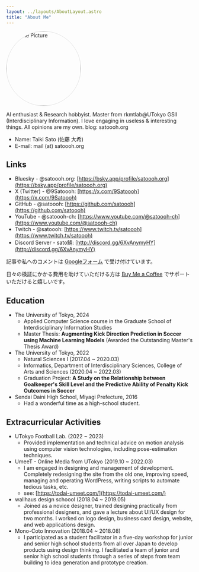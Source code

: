```yaml
---
layout: ../layouts/AboutLayout.astro
title: "About Me"
---
```


<img src="/assets/avatar.png" alt="Profile Picture" width="200" height="200" style="border: solid 1px #ddd; border-radius: 50%;">

AI enthusiast & Research hobbyist. Master from rkmtlab@UTokyo GSII (Interdisciplinary Information). I love engaging in useless & interesting things. All opinions are my own.
blog: satoooh.org

- Name: Taiki Sato (佐藤 大希)
- E-mail: mail (at) satoooh.org

## Links

- Bluesky - @satoooh.org: [https://bsky.app/profile/satoooh.org](https://bsky.app/profile/satoooh.org)
- X (Twitter) - @9Satoooh: [https://x.com/9Satoooh](https://x.com/9Satoooh)
- GitHub - @satoooh: [https://github.com/satoooh](https://github.com/satoooh)
- YouTube - @satoooh-ch: [https://www.youtube.com/@satoooh-ch](https://www.youtube.com/@satoooh-ch)
- Twitch - @satoooh: [https://www.twitch.tv/satoooh](https://www.twitch.tv/satoooh)
- Discord Server - sato鯖: [http://discord.gg/6XvAnymyHY](http://discord.gg/6XvAnymyHY)

記事や私へのコメントは [Googleフォーム](https://forms.gle/jYnQNuAsi7s94L1C6) で受け付けています。

日々の検証にかかる費用を助けていただける方は [Buy Me a Coffee](https://buymeacoffee.com/satoooh) でサポートいただけると嬉しいです。

## Education

- The University of Tokyo, 2024
  - Applied Computer Science course in the Graduate School of Interdisciplinary Information Studies
  - Master Thesis: **Augmenting Kick Direction Prediction in Soccer using Machine Learning Models** (Awarded the Outstanding Master's Thesis Award)
- The University of Tokyo, 2022
  - Natural Sciences I (2017.04 ~ 2020.03)
  - Informatics, Department of Interdisciplinary Sciences, College of Arts and Sciences (2020.04 ~ 2022.03)
  - Graduation Project: **A Study on the Relationship between Goalkeeper's Skill Level and the Predictive Ability of Penalty Kick Outcomes in Soccer**
- Sendai Daini High School, Miyagi Prefecture, 2016
  - Had a wonderful time as a high-school student.

## Extracurricular Activities

- UTokyo Football Lab. (2022 ~ 2023)
  - Provided implementation and technical advice on motion analysis using computer vision technologies, including pose-estimation techniques.
- UmeeT - Online Media from UTokyo (2019.10 ~ 2022.03)
  - I am engaged in designing and management of development. Completely redesigning the site from the old one, improving speed, managing and operating WordPress, writing scripts to automate tedious tasks, etc.
  - see: [https://todai-umeet.com/](https://todai-umeet.com/)
- wallhaus design schoool (2018.04 ~ 2019.05)
  - Joined as a novice designer, trained designing practically from professional designers, and gave a lecture about UI/UX design for two months. I worked on logo design, business card design, website, and web applications design.
- Mono-Coto Innovation (2018.04 ~ 2018.08)
  - I participated as a student facilitator in a five-day workshop for junior and senior high school students from all over Japan to develop products using design thinking. I facilitated a team of junior and senior high school students through a series of steps from team building to idea generation and prototype creation.
